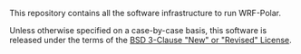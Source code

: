 This repository contains all the software infrastructure to run WRF-Polar.

Unless otherwise specified on a case-by-case basis, this software is released under the terms of the [BSD 3-Clause "New" or "Revised" License](./LICENSE).
